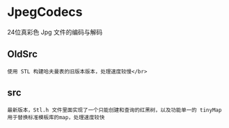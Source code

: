 # JpegCodecs
24位真彩色 Jpg 文件的编码与解码
## OldSrc
    使用 STL 构建哈夫曼表的旧版本版本，处理速度较慢</br>
## src
    最新版本，Stl.h 文件里面实现了一个只能创建和查询的红黑树，以及功能单一的 tinyMap 用于替换标准模板库的map，处理速度较快
